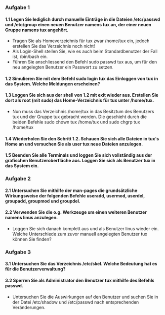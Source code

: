 ### Aufgabe 1

#### 1.1 Legen Sie lediglich durch manuelle Einträge in die Dateien /etc/passwd und /etc/group einen neuen Benutzer namens tux an, der einer neuen Gruppe namens tux angehört. 

+ Tragen Sie als Homeverzeichnis für tux zwar /home/tux ein, jedoch erstellen Sie das Verzeichnis noch nicht! 
+ Als Login-Shell stellen Sie, wie es auch beim Standardbenutzer der Fall ist, /bin/bash ein. 
+ Führen Sie anschliessend den Befehl sudo passwd tux aus, um für den neu angelegten Benutzer ein Passwort zu setzen.

#### 1.2 Simulieren Sie mit dem Befehl sudo login tux das Einloggen von tux in das System. Welche Meldungen erscheinen?

#### 1.3 Loggen Sie sich aus der shell von 1.2 mit exit wieder aus. Erstellen Sie dort als root (mit sudo) das Home-Verzeichnis für tux unter /home/tux. 

+ Nun muss das Verzeichnis /home/tux in das Besitztum des Benutzers tux und
der Gruppe tux gebracht werden. Die geschieht durch die beiden Befehle
sudo chown tux /home/tux und sudo chgrp tux /home/tux

#### 1.4 Wiederholen Sie den Schritt 1.2. Schauen Sie sich alle Dateien in tux's Home an und versuchen Sie als user tux neue Dateien anzulegen.

#### 1.5 Beenden Sie alle Terminals und loggen Sie sich vollständig aus der grafischen Benutzeroberfläche aus. Loggen Sie sich als Benutzer tux in das System ein.

### Aufgabe 2

#### 2.1 Untersuchen Sie mithilfe der man-pages die grundsätzliche Wirkungsweise der folgenden Befehle useradd, usermod, userdel, groupadd, groupmod und groupdel.

#### 2.2 Verwenden Sie die o.g. Werkzeuge um einen weiteren Benutzer namens linus anzulegen.

+ Loggen Sie sich danach komplett aus und als Benutzer linus wieder ein. Welche Unterschiede zum zuvor manuell angelegten Benutzer tux können Sie finden?

### Aufgabe 3

#### 3.1 Untersuchen Sie das Verzeichnis /etc/skel. Welche Bedeutung hat es für die Benutzerverwaltung?

#### 3.2 Sperren Sie als Administrator den Benutzer tux mithilfe des Befehls passwd.

+ Untersuchen Sie die Auswirkungen auf den Benutzer und suchen Sie in der Datei /etc/shadow und /etc/passwd nach entsprechenden Veränderungen.